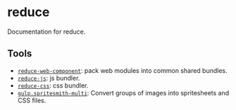 # reduce
Documentation for reduce.

## Tools
* [`reduce-web-component`]: pack web modules into common shared bundles.
* [`reduce-js`]: js bundler.
* [`reduce-css`]: css bundler.
* [`gulp.spritesmith-multi`]: Convert groups of images into spritesheets and CSS files.

[`reduce-web-component`]: https://github.com/zoubin/reduce-web-component
[`reduce-js`]: https://github.com/zoubin/reduce-js
[`reduce-css`]: https://github.com/zoubin/reduce-css
[`gulp.spritesmith-multi`]: https://github.com/zoubin/gulp.spritesmith-multi
